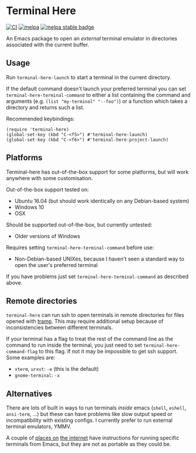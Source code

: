 # Terminal Here

[![CI](https://github.com/davidshepherd7/terminal-here/workflows/CI/badge.svg)](https://github.com/davidshepherd7/terminal-here/actions)
[![melpa][melpa-badge]][melpa-link]
[![melpa stable badge][melpa-stable-badge]][melpa-stable-link]

[melpa-link]: http://melpa.org/#/terminal-here
[melpa-badge]: http://melpa.org/packages/terminal-here-badge.svg
[melpa-stable-link]: https://stable.melpa.org/#/terminal-here
[melpa-stable-badge]: https://stable.melpa.org/packages/terminal-here-badge.svg


An Emacs package to open an *external* terminal emulator in directories associated with the current buffer.


## Usage

Run `terminal-here-launch` to start a terminal in the current directory.

If the default command doesn't launch your preferred terminal you can set 
`terminal-here-terminal-command` to either a list containing the command and
arguments (e.g. `(list "my-terminal" "--foo")`)
or a function which takes a directory and returns such a list.

Recommended keybindings:

```
(require 'terminal-here)
(global-set-key (kbd "C-<f5>") #'terminal-here-launch)
(global-set-key (kbd "C-<f6>") #'terminal-here-project-launch)
```


## Platforms

Terminal-here has out-of-the-box support for some platforms, but will work anywhere with some customisation.

Out-of-the-box support tested on:

* Ubuntu 16.04 (but should work identically on any Debian-based system)
* Windows 10
* OSX

Should be supported out-of-the-box, but currently untested:

* Older versions of Windows

Requires setting `terminal-here-terminal-command` before use:

* Non-Debian-based UNIXes, because I haven't seen a standard way to open the user's preferred terminal

If you have problems just set `terminal-here-terminal-command` as described above.


## Remote directories

`terminal-here` can run ssh to open terminals in remote directories for files
opened with [tramp](https://www.gnu.org/software/tramp/#Overview). This may
require additional setup because of inconsistencies between different terminals.

If your terminal has a flag to treat the rest of the command line as the command
to run inside the terminal, you just need to set `terminal-here-command-flag` to
this flag. If not it may be impossible to get ssh support. Some examples are:

* `xterm`, `urxvt`: `-e` (this is the default)
* `gnome-terminal`: `-x`


## Alternatives

There are lots of built in ways to run terminals *inside* emacs (`shell`,
`eshell`, `ansi-term`, ...) but these can have problems like slow output speed
or incompatibility with existing configs. I currently prefer to run external
terminal emulators, YMMV.

A couple of
[places on](http://emacs.stackexchange.com/questions/7650/how-to-open-a-external-terminal-from-emacs)
[the internet](http://ergoemacs.org/emacs/emacs_dired_open_file_in_ext_apps.html) have instructions for running specific terminals from Emacs, but they are not as portable as they could be.
